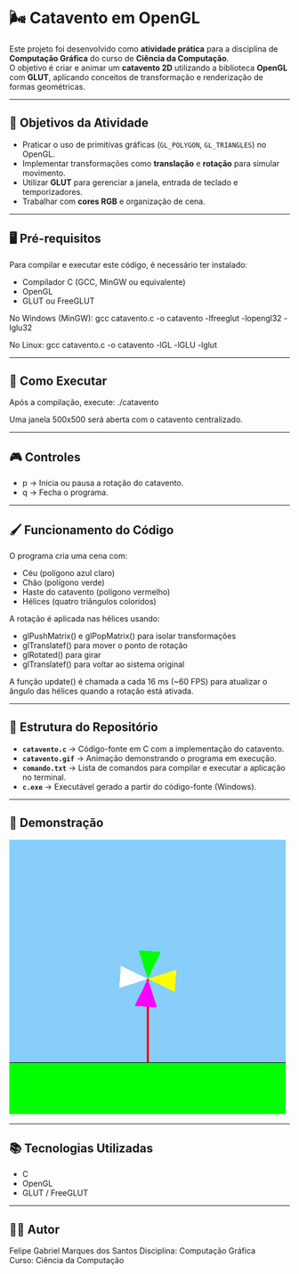 # 🌬️ Catavento em OpenGL

Este projeto foi desenvolvido como **atividade prática** para a disciplina de **Computação Gráfica** do curso de **Ciência da Computação**.  
O objetivo é criar e animar um **catavento 2D** utilizando a biblioteca **OpenGL** com **GLUT**, aplicando conceitos de transformação e renderização de formas geométricas.

---

## 🎯 Objetivos da Atividade
- Praticar o uso de primitivas gráficas (`GL_POLYGON`, `GL_TRIANGLES`) no OpenGL.
- Implementar transformações como **translação** e **rotação** para simular movimento.
- Utilizar **GLUT** para gerenciar a janela, entrada de teclado e temporizadores.
- Trabalhar com **cores RGB** e organização de cena.

---

## 🖥️ Pré-requisitos

Para compilar e executar este código, é necessário ter instalado:

- Compilador C (GCC, MinGW ou equivalente)
- OpenGL
- GLUT ou FreeGLUT

No Windows (MinGW):
gcc catavento.c -o catavento -lfreeglut -lopengl32 -lglu32

No Linux:
gcc catavento.c -o catavento -lGL -lGLU -lglut

---

## 🚀 Como Executar
Após a compilação, execute:
./catavento

Uma janela 500x500 será aberta com o catavento centralizado.

---

## 🎮 Controles
- p → Inicia ou pausa a rotação do catavento.  
- q → Fecha o programa.

---

## 🖌️ Funcionamento do Código
O programa cria uma cena com:
- Céu (polígono azul claro)
- Chão (polígono verde)
- Haste do catavento (polígono vermelho)
- Hélices (quatro triângulos coloridos)
  
A rotação é aplicada nas hélices usando:
- glPushMatrix() e glPopMatrix() para isolar transformações
- glTranslatef() para mover o ponto de rotação
- glRotated() para girar
- glTranslatef() para voltar ao sistema original

A função update() é chamada a cada 16 ms (~60 FPS) para atualizar o ângulo das hélices quando a rotação está ativada.

---

## 📂 Estrutura do Repositório

- **`catavento.c`** → Código-fonte em C com a implementação do catavento.  
- **`catavento.gif`** → Animação demonstrando o programa em execução.  
- **`comando.txt`** → Lista de comandos para compilar e executar a aplicação no terminal.  
- **`c.exe`** → Executável gerado a partir do código-fonte (Windows).

---

## 📸 Demonstração
![Catavento em execução](catavento.gif)

---

## 📚 Tecnologias Utilizadas
- C
- OpenGL
- GLUT / FreeGLUT

---

## 🧑‍💻 Autor
Felipe Gabriel Marques dos Santos 
Disciplina: Computação Gráfica  
Curso: Ciência da Computação
